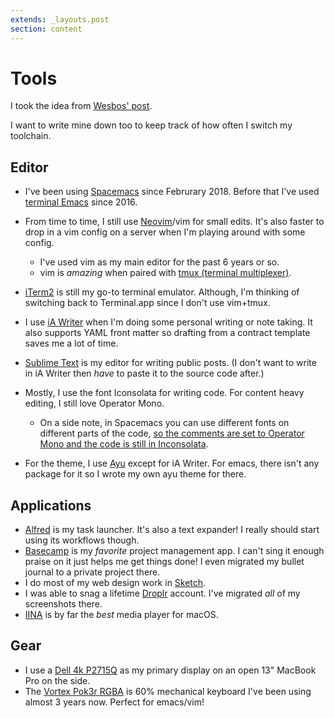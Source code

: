 ```yaml
---
extends: _layouts.post
section: content
---
```

# Tools

I took the idea from [Wesbos' post](https://wesbos.com/uses/).

I want to write mine down too to keep track of how often I switch my toolchain.

## Editor
- I've been using [Spacemacs](http://spacemacs.org/) since Februrary 2018. Before that I've used [terminal Emacs](https://www.gnu.org/software/emacs/) since 2016.

- From time to time, I still use [Neovim](https://neovim.io/)/vim for small edits. It's also faster to drop in a vim config on a server when I'm playing around with some config.
  - I've used vim as my main editor for the past 6 years or so.
  - vim is _amazing_ when paired with [tmux (terminal multiplexer)](https://github.com/tmux/tmux/wiki).

- [iTerm2](https://www.iterm2.com/) is still my go-to terminal emulator. Although, I'm thinking of switching back to Terminal.app since I don't use vim+tmux.

- I use [iA Writer](https://ia.net/writer) when I'm doing some personal writing or note taking. It also supports YAML front matter so drafting from a contract template saves me a lot of time.

- [Sublime Text](https://www.sublimetext.com/) is my editor for writing public posts. (I don't want to write in iA Writer then _have_ to paste it to the source code after.)

- Mostly, I use the font Iconsolata for writing code. For content heavy editing, I still love Operator Mono.
  - On a side note, in Spacemacs you can use different fonts on different parts of the code, [so the comments are set to Operator Mono and the code is still in Inconsolata](https://d.pr/i/hGbY2P).
- For the theme, I use [Ayu](https://github.com/dempfi/ayu) except for iA Writer. For emacs, there isn't any package for it so I wrote my own ayu theme for there.

## Applications
- [Alfred](https://www.alfredapp.com/) is my task launcher. It's also a text expander! I really should start using its workflows though.
- [Basecamp](https://basecamp.com) is my _favorite_ project management app. I can't sing it enough praise on it just helps me get things done! I even migrated my bullet journal to a private project there.
- I do most of my web design work in [Sketch](https://www.sketchapp.com/).
- I was able to snag a lifetime [Droplr](https://www.droplr.com/) account. I've migrated _all_ of my screenshots there.
- [IINA](https://lhc70000.github.io/iina/) is by far the _best_ media player for macOS.

## Gear
- I use a [Dell 4k P2715Q](#) as my primary display on an open 13" MacBook Pro on the side.
- The [Vortex Pok3r RGBA](#) is 60% mechanical keyboard I've been using almost 3 years now. Perfect for emacs/vim!
